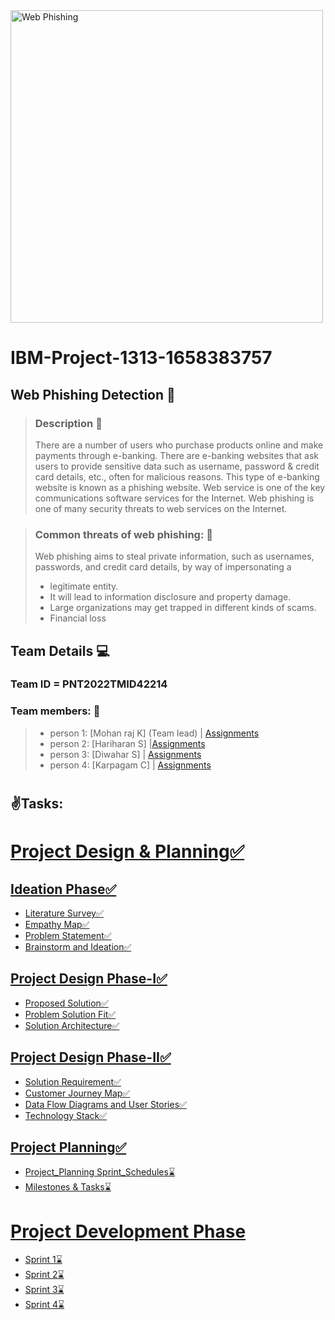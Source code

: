 
<img src="https://www.tanikal.com/wp-content/uploads/2016/12/IBM-Logo-Wallpaper-HD.jpg" height=500 alt="Web Phishing">



# IBM-Project-1313-1658383757
## Web Phishing Detection  :rotating_light: 

>### Description :dart:
>There are a number of users who purchase products online and make payments through e-banking. There are e-banking websites that ask users to provide sensitive data such as username, password & credit card details, etc., often for malicious reasons. This type of e-banking website is known as a phishing website. Web service is one of the key communications software services for the Internet. Web phishing is one of many security threats to web services on the Internet.

>### Common threats of web phishing: 	:loudspeaker:
>Web phishing aims to steal private information, such as usernames, passwords, and credit card details, by way of impersonating a
>- legitimate entity.
>- It will lead to information disclosure and property damage.
>- Large organizations may get trapped in different kinds of scams.
>- Financial loss

 
## Team Details 	:computer:

### Team ID = PNT2022TMID42214 

### **Team members:** :crown:
>- person 1: [Mohan raj K] (Team lead) | <a href="https://github.com/IBM-EPBL/IBM-Project-1313-1658383757/tree/main/Assignments/Team%20lead%20-Mohan%20raj">Assignments</a> 
>- person 2: [Hariharan S] |<a href="https://github.com/IBM-EPBL/IBM-Project-1313-1658383757/tree/main/Assignments/TM1-%20Hariharan%20s">Assignments</a>
>- person 3: [Diwahar S]   | <a href="https://github.com/IBM-EPBL/IBM-Project-1313-1658383757/tree/main/Assignments/TM2%20-Diwahar%20s">Assignments</a>
>- person 4: [Karpagam C]  | <a href="https://github.com/IBM-EPBL/IBM-Project-1313-1658383757/tree/main/Assignments/TM3%20-Karpagam">Assignments</a>

 # <h2>✌️Tasks: </h2> 
 
# [Project Design & Planning✅](https://github.com/IBM-EPBL/IBM-Project-1313-1658383757/tree/main/Project%20Design%20%26%20Planning)
## [Ideation Phase✅](https://github.com/IBM-EPBL/IBM-Project-1313-1658383757/tree/main/Project%20Design%20%26%20Planning/Ideation%20Phase)

- [Literature Survey✅](https://github.com/IBM-EPBL/IBM-Project-1313-1658383757/blob/main/Project%20Design%20%26%20Planning/Ideation%20Phase/literature%20survey.pdf)<br>
- [Empathy Map✅](https://github.com/IBM-EPBL/IBM-Project-1313-1658383757/blob/main/Project%20Design%20%26%20Planning/Ideation%20Phase/empathy%20map.pdf)<br>
- [Problem Statement✅](https://github.com/IBM-EPBL/IBM-Project-1313-1658383757/blob/main/Project%20Design%20%26%20Planning/Ideation%20Phase/Problem%20Statements.pdf)<br>
- [Brainstorm and Ideation✅](https://github.com/IBM-EPBL/IBM-Project-1313-1658383757/blob/main/Project%20Design%20%26%20Planning/Ideation%20Phase/brainstorm.pdf)<br>

## [Project Design Phase-I✅](https://github.com/IBM-EPBL/IBM-Project-1313-1658383757/tree/main/Project%20Design%20%26%20Planning/Project%20Design%20Phase%201)

- [Proposed Solution✅](https://github.com/IBM-EPBL/IBM-Project-1313-1658383757/blob/main/Project%20Design%20%26%20Planning/Project%20Design%20Phase%201/Proposed%20solution.pdf)<br>
- [Problem Solution Fit✅](https://github.com/IBM-EPBL/IBM-Project-1313-1658383757/blob/main/Project%20Design%20%26%20Planning/Project%20Design%20Phase%201/Solution_fit.pdf)<br>
- [Solution Architecture✅](https://github.com/IBM-EPBL/IBM-Project-1313-1658383757/blob/main/Project%20Design%20%26%20Planning/Project%20Design%20Phase%201/Solution%20Architecture%20.pdf)

## [Project Design Phase-II✅](https://github.com/IBM-EPBL/IBM-Project-1313-1658383757/tree/main/Project%20Design%20%26%20Planning/Project%20Design%20Phase%202)

- [Solution Requirement✅](https://github.com/IBM-EPBL/IBM-Project-1313-1658383757/blob/main/Project%20Design%20%26%20Planning/Project%20Design%20Phase%202/Solution%20Requirements.pdf)<br>
- [Customer Journey Map✅](https://github.com/IBM-EPBL/IBM-Project-1313-1658383757/blob/main/Project%20Design%20%26%20Planning/Project%20Design%20Phase%202/User%20journey%20map.pdf)<br>
- [Data Flow Diagrams and User Stories✅](https://github.com/IBM-EPBL/IBM-Project-1313-1658383757/blob/main/Project%20Design%20%26%20Planning/Project%20Design%20Phase%202/Data%20Flow%20Diagrams%20and%20User%20Stories.pdf)<br>
- [Technology Stack✅](https://github.com/IBM-EPBL/IBM-Project-1313-1658383757/blob/main/Project%20Design%20%26%20Planning/Project%20Design%20Phase%202/Technology%20stack.pdf)<br>

## [Project Planning✅](https://github.com/IBM-EPBL/IBM-Project-1313-1658383757/tree/main/Project%20Design%20%26%20Planning/Project%20Planning)

- [Project_Planning Sprint_Schedules⌛](https://github.com/IBM-EPBL/IBM-Project-1313-1658383757/tree/main/Project%20Design%20%26%20Planning/Project%20Planning)
- [Milestones & Tasks⌛](https://github.com/IBM-EPBL/IBM-Project-1313-1658383757/tree/main/Project%20Design%20%26%20Planning/Project%20Planning)

# [Project Development Phase](https://github.com/IBM-EPBL/IBM-Project-1313-1658383757/tree/main/Project%20Development%20Phase)
- [Sprint 1⌛](https://github.com/IBM-EPBL/IBM-Project-1313-1658383757/tree/main/Project%20Development%20Phase/Sprint%20-1) <br>
- [Sprint 2⌛](https://github.com/IBM-EPBL/IBM-Project-1313-1658383757/tree/main/Project%20Development%20Phase/Sprint%20-2) <br>
- [Sprint 3⌛](https://github.com/IBM-EPBL/IBM-Project-1313-1658383757/tree/main/Project%20Development%20Phase/Sprint%20-3) <br>
- [Sprint 4⌛](https://github.com/IBM-EPBL/IBM-Project-1313-1658383757/tree/main/Project%20Development%20Phase/Sprint%20-4)